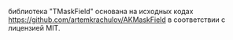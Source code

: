 библиотека "TMaskField" основана на исходных кодах https://github.com/artemkrachulov/AKMaskField в соответствии с лицензией MIT.